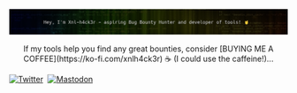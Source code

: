 <center><img src="https://github.com/xnl-h4ck3r/xnl-h4ck3r/blob/main/banner.png"></center>

<p align="center">
If my tools help you find any great bounties, consider [BUYING ME A COFFEE](https://ko-fi.com/xnlh4ck3r) ☕ (I could use the caffeine!)...

[![Twitter](https://img.shields.io/badge/-@xnl__h4ck3r-%232B90D9?style=for-the-badge&logo=twitter&logoColor=white&label=twitter)](https://twitter.com/xnl_h4ck3r)&nbsp;
[![Mastodon](https://img.shields.io/badge/-@xnl__h4ck3r-%232B90D9?style=for-the-badge&logo=mastodon&logoColor=white&label=infosec.exchange)](https://infosec.exchange/@Xnl_h4ck3r)

<a href="https://infosec.exchange/@Xnl_h4ck3r" rel="me"></a>
</p>
